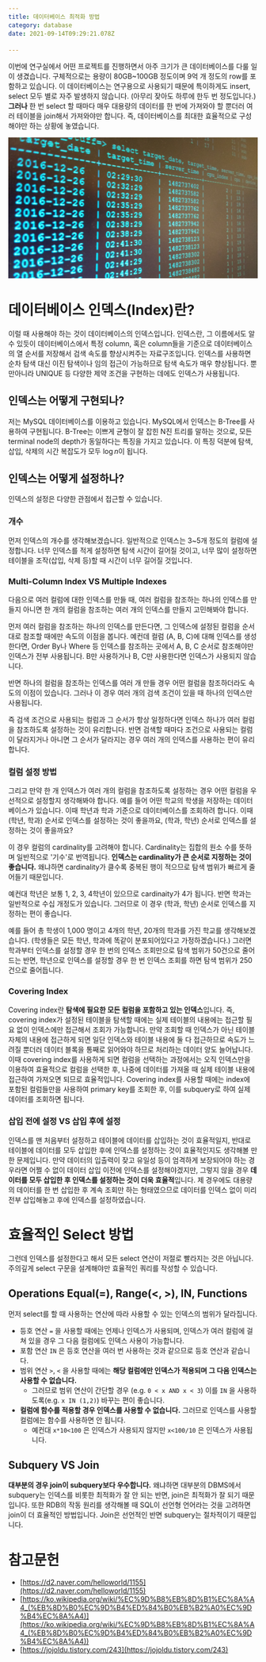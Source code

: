 ```yaml
---
title: 데이터베이스 최적화 방법
category: database
date: 2021-09-14T09:29:21.078Z

---
```


 이번에 연구실에서 어떤 프로젝트를 진행하면서 아주 크기가 큰 데이터베이스를 다룰 일이 생겼습니다. 구체적으로는 용량이 80GB~100GB 정도이며 9억 개 정도의 row를 포함하고 있습니다. 이 데이터베이스는 연구용으로 사용되기 때문에 특이하게도 insert, select 모두 별로 자주 발생하지 않습니다. (아무리 잦아도 하루에 한두 번 정도입니다.) **그러나** 한 번 select 할 때마다 매우 대용량의 데이터를 한 번에 가져와야 할 뿐더러 여러 테이블을 join해서 가져와야만 합니다. 즉, 데이터베이스를 최대한 효율적으로 구성해야만 하는 상황에 놓였습니다.

![Postgres_Query](imgs/Postgres_Query.jpg)

# 데이터베이스 인덱스(Index)란?

 이럴 때 사용해야 하는 것이 데이터베이스의 인덱스입니다. 인덱스란, 그 이름에서도 알 수 있듯이 데이터베이스에서 특정 column, 혹은 column들을 기준으로 데이터베이스의 열 순서를 저장해서 검색 속도를 향상시켜주는 자료구조입니다. 인덱스를 사용하면 순차 탐색 대신 이진 탐색이나 임의 접근이 가능하므로 탐색 속도가 매우 향상됩니다. 뿐만아니라 UNIQUE 등 다양한 제약 조건을 구현하는 데에도 인덱스가 사용됩니다.

## 인덱스는 어떻게 구현되나?

 저는 MySQL 데이터베이스를 이용하고 있습니다. MySQL에서 인덱스는 B-Tree를 사용하여 구현됩니다. B-Tree는 이쁘게 균형이 잘 잡힌 N진 트리를 말하는 것으로, 모든 terminal node의 depth가 동일하다는 특징을 가지고 있습니다. 이 특징 덕분에 탐색, 삽입, 삭제의 시간 복잡도가 모두 $\log n$이 됩니다.

## 인덱스는 어떻게 설정하나?

인덱스의 설정은 다양한 관점에서 접근할 수 있습니다.

### 개수

먼저 인덱스의 개수를 생각해보겠습니다. 일반적으로 인덱스는 3~5개 정도의 컬럼에 설정합니다. 너무 인덱스를 적게 설정하면 탐색 시간이 길어질 것이고, 너무  많이 설정하면 테이블을 조작(삽입, 삭제 등)할 때 시간이 너무 길어질 것입니다.

### Multi-Column Index VS Multiple Indexes

다음으로 여러 컬럼에 대한 인덱스를 만들 때, 여러 컬럼을 참조하는 하나의 인덱스를 만들지 아니면 한 개의 컬럼을 참조하는 여러 개의 인덱스를 만들지 고민해봐야 합니다.

먼저 여러 컬럼을 참조하는 하나의 인덱스를 만든다면, 그 인덱스에 설정된 컬럼을 순서대로 참조할 때에만 속도의 이점을 봅니다. 예컨데 컬럼 (A, B, C)에 대해 인덱스를 생성한다면, Order By나 Where 등 인덱스를 참조하는 곳에서 A, B, C 순서로 참조해야만 인덱스가 전부 사용됩니다. B만 사용하거나 B, C만 사용한다면 인덱스가 사용되지 않습니다.

반면 하나의 컬럼을 참조하는 인덱스를 여러 개 만들 경우 어떤 컬럼을 참조하더라도 속도의 이점이 있습니다. 그러나 이 경우 여러 개의 검색 조건이 있을 때 하나의 인덱스만 사용됩니다.

즉 검색 조건으로 사용되는 컬럼과 그 순서가 항상 일정하다면 인덱스 하나가 여러 컬럼을 참조하도록 설정하는 것이 유리합니다. 반면 검색할 때마다 조건으로 사용되는 컬럼이 달라지거나 아니면 그 순서가 달라지는 경우 여러 개의 인덱스를 사용하는 편이 유리합니다.

### 컬럼 설정 방법

그리고 만약 한 개 인덱스가 여러 개의 컬럼을 참조하도록 설정하는 경우 어떤 컬럼을 우선적으로 설정할지 생각해봐야 합니다. 예를 들어 어떤 학교의 학생을 저장하는 데이터베이스가 있습니다. 이때 학년과 학과 기준으로 데이터베이스를 조회하려 합니다. 이때 (학년, 학과) 순서로 인덱스를 설정하는 것이 좋을까요, (학과, 학년) 순서로 인덱스를 설정하는 것이 좋을까요?

이 경우 컬럼의 cardinality를 고려해야 합니다. Cardinality는 집합의 원소 수를 뜻하며 일반적으로 '기수'로 번역됩니다. **인덱스는 cardinality가 큰 순서로 지정하는 것이 좋습니다.** 왜냐하면 cardinality가 클수록 중복된 행이 적으므로 탐색 범위가 빠르게 줄어들기 때문입니다.

예컨대 학년은 보통 1, 2, 3, 4학년이 있으므로 cardinaity가 4가 됩니다. 반면 학과는 일반적으로 수십 개정도가 있습니다. 그러므로 이 경우 (학과, 학년) 순서로 인덱스를 지정하는 편이 좋습니다.

 예를 들어 총 학생이 1,000 명이고 4개의 학년, 20개의 학과를 가진 학교를 생각해보겠습니다. (학생들은 모든 학년, 학과에 똑같이 분포되어있다고 가정하겠습니다.) 그러면 학과부터 인덱스를 설정할 경우 한 번의 인덱스 조회만으로 탐색 범위가 50건으로 줄어드는 반면, 학년으로 인덱스를 설정할 경우 한 번 인덱스 조회를 하면 탐색 범위가 250건으로 줄어듭니다.

### Covering Index

Covering index란 **탐색에 필요한 모든 컬럼을 포함하고 있는 인덱스**입니다. 즉, covering index가 설정된 테이블을 탐색할 때에는 실제 테이블의 내용에는 접근할 필요 없이 인덱스에만 접근해서 조회가 가능합니다. 만약 조회할 때 인덱스가 아닌 테이블 자체의 내용에 접근하게 되면 일단 인덱스와 테이블 내용에 둘 다 접근하므로 속도가 느려질 뿐더러 데이터 블록을 통째로 읽어와야 하므로 처리하는 데이터 양도 늘어납니다. 이때 covering index를 사용하게 되면 컬럼을 선택하는 과정에서는 오직 인덱스만을 이용하여 효율적으로 컬럼을 선택한 후, 나중에 데이터를 가져올 때 실제 테이블 내용에 접근하여 가져오면 되므로 효율적입니다. Covering index를 사용할 때에는 index에 포함된 컬럼들만을 사용하여 primary key를 조회한 후, 이를 subquery로 하여 실제 데이터를 조회하면 됩니다.

### 삽입 전에 설정 VS 삽입 후에 설정

인덱스를 맨 처음부터 설정하고 테이블에 데이터를 삽입하는 것이 효율적일지, 반대로 테이블에 데이터를 모두 삽입한 후에 인덱스를 설정하는 것이 효율적인지도 생각해볼 만한 문제입니다. 만약 데이터의 입출력이 잦고 유일성 등이 엄격하게 보장되어야 하는 경우라면 어쩔 수 없이 데이터 삽입 이전에 인덱스를 설정해야겠지만, 그렇지 않을 경우 **데이터를 모두 삽입한 후 인덱스를 설정하는 것이 더욱 효율적**입니다. 제 경우에도 대용량의 데이터를 한 번 삽입한 후 계속 조회만 하는 형태였으므로 데이터를 인덱스 없이 미리 전부 삽입해놓고 후에 인덱스를 설정하였습니다.

# 효율적인 Select 방법

그런데 인덱스를 설정한다고 해서 모든 select 연산이 저절로 빨라지는 것은 아닙니다. 주의깊게 select 구문을 설계해야만 효율적인 쿼리를 작성할 수 있습니다.

## Operations Equal(=), Range(<, >), IN, Functions

먼저 select를 할 때 사용하는 연산에 따라 사용할 수 있는 인덱스의 범위가 달라집니다.

- 등호 연산 `=` 을 사용할 때에는 언제나 인덱스가 사용되며, 인덱스가 여러 컬럼에 걸쳐 있을 경우 그 다음 컬럼에도 인덱스 사용이 가능합니다.
- 포함 연산 `IN` 은 등호 연산을 여러 번 사용하는 것과 같으므로 등호 연산과 같습니다.
- 범위 연산 `>`, `<` 을 사용할 때에는 **해당 컬럼에만 인덱스가 적용되며 그 다음 인덱스는 사용할 수 없습니다.**
  - 그러므로 범위 연산이 간단할 경우 (e.g. `0 < x AND x < 3`) 이를 `IN` 을 사용하도록(e.g. `x IN (1,2)`) 바꾸는 편이 좋습니다.
- **컬럼에 함수를 적용할 경우 인덱스를 사용할 수 없습니다.** 그러므로 인덱스를 사용할 컬럼에는 함수를 사용하면 안 됩니다.
  - 예컨대 `x*10<100` 은 인덱스가 사용되지 않지만 `x<100/10` 은 인덱스가 사용됩니다.

## Subquery VS Join

**대부분의 경우 join이 subquery보다 우수합니다.** 왜냐하면 대부분의 DBMS에서 subquery는 인덱스를 비롯한 최적화가 잘 안 되는 반면, join은 최적화가 잘 되기 때문입니다. 또한 RDB의 작동 원리를 생각해볼 때 SQL이 선언형 언어라는 것을 고려하면 join이 더 효율적인 방법입니다. Join은 선언적인 반면 subquery는 절차적이기 때문입니다.

# 참고문헌

- [https://d2.naver.com/helloworld/1155](https://d2.naver.com/helloworld/1155)
- [https://ko.wikipedia.org/wiki/%EC%9D%B8%EB%8D%B1%EC%8A%A4_(%EB%8D%B0%EC%9D%B4%ED%84%B0%EB%B2%A0%EC%9D%B4%EC%8A%A4)](https://ko.wikipedia.org/wiki/%EC%9D%B8%EB%8D%B1%EC%8A%A4_(%EB%8D%B0%EC%9D%B4%ED%84%B0%EB%B2%A0%EC%9D%B4%EC%8A%A4))
- [https://jojoldu.tistory.com/243](https://jojoldu.tistory.com/243)
